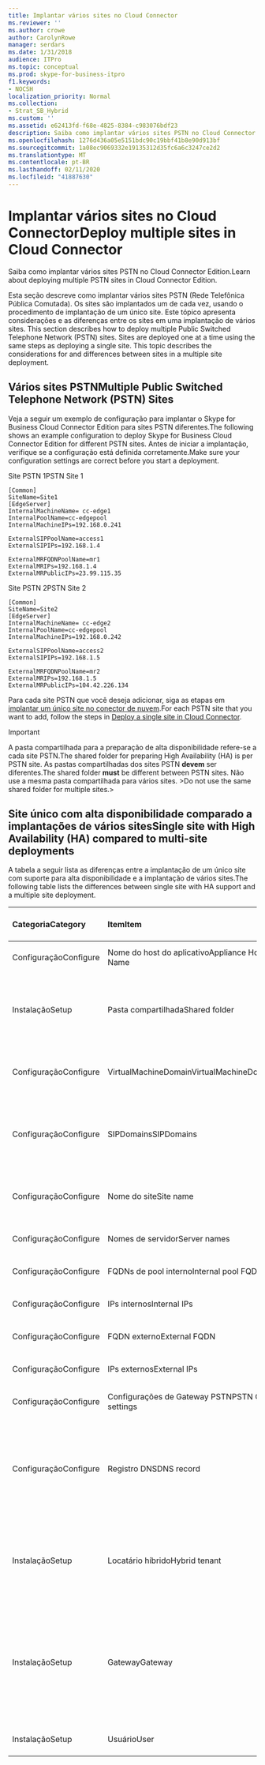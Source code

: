 ```yaml
---
title: Implantar vários sites no Cloud Connector
ms.reviewer: ''
ms.author: crowe
author: CarolynRowe
manager: serdars
ms.date: 1/31/2018
audience: ITPro
ms.topic: conceptual
ms.prod: skype-for-business-itpro
f1.keywords:
- NOCSH
localization_priority: Normal
ms.collection:
- Strat_SB_Hybrid
ms.custom: ''
ms.assetid: e62413fd-f68e-4825-8384-c983076bdf23
description: Saiba como implantar vários sites PSTN no Cloud Connector Edition.
ms.openlocfilehash: 1276d436a05e5151bdc90c19bbf41b8e90d913bf
ms.sourcegitcommit: 1a08ec9069332e19135312d35fc6a6c3247ce2d2
ms.translationtype: MT
ms.contentlocale: pt-BR
ms.lasthandoff: 02/11/2020
ms.locfileid: "41887630"
---
```

# <a name="deploy-multiple-sites-in-cloud-connector"></a><span data-ttu-id="280e3-103">Implantar vários sites no Cloud Connector</span><span class="sxs-lookup"><span data-stu-id="280e3-103">Deploy multiple sites in Cloud Connector</span></span>
 
<span data-ttu-id="280e3-104">Saiba como implantar vários sites PSTN no Cloud Connector Edition.</span><span class="sxs-lookup"><span data-stu-id="280e3-104">Learn about deploying multiple PSTN sites in Cloud Connector Edition.</span></span>
  
<span data-ttu-id="280e3-p101">Esta seção descreve como implantar vários sites PSTN (Rede Telefônica Pública Comutada). Os sites são implantados um de cada vez, usando o procedimento de implantação de um único site. Este tópico apresenta considerações e as diferenças entre os sites em uma implantação de vários sites. </span><span class="sxs-lookup"><span data-stu-id="280e3-p101">This section describes how to deploy multiple Public Switched Telephone Network (PSTN) sites. Sites are deployed one at a time using the same steps as deploying a single site. This topic describes the considerations for and differences between sites in a multiple site deployment.</span></span> 
  
## <a name="multiple-public-switched-telephone-network-pstn-sites"></a><span data-ttu-id="280e3-108">Vários sites PSTN</span><span class="sxs-lookup"><span data-stu-id="280e3-108">Multiple Public Switched Telephone Network (PSTN) Sites</span></span>

<span data-ttu-id="280e3-109">Veja a seguir um exemplo de configuração para implantar o Skype for Business Cloud Connector Edition para sites PSTN diferentes.</span><span class="sxs-lookup"><span data-stu-id="280e3-109">The following shows an example configuration to deploy Skype for Business Cloud Connector Edition for different PSTN sites.</span></span> <span data-ttu-id="280e3-110">Antes de iniciar a implantação, verifique se a configuração está definida corretamente.</span><span class="sxs-lookup"><span data-stu-id="280e3-110">Make sure your configuration settings are correct before you start a deployment.</span></span>
  
<span data-ttu-id="280e3-111">Site PSTN 1</span><span class="sxs-lookup"><span data-stu-id="280e3-111">PSTN Site 1</span></span>
  
```console
[Common]
SiteName=Site1
[EdgeServer]
InternalMachineName= cc-edge1
InternalPoolName=cc-edgepool
InternalMachineIPs=192.168.0.241

ExternalSIPPoolName=access1
ExternalSIPIPs=192.168.1.4

ExternalMRFQDNPoolName=mr1
ExternalMRIPs=192.168.1.4
ExternalMRPublicIPs=23.99.115.35
```

<span data-ttu-id="280e3-112">Site PSTN 2</span><span class="sxs-lookup"><span data-stu-id="280e3-112">PSTN Site 2</span></span>
  
```console
[Common]
SiteName=Site2
[EdgeServer]
InternalMachineName= cc-edge2
InternalPoolName=cc-edgepool
InternalMachineIPs=192.168.0.242

ExternalSIPPoolName=access2
ExternalSIPIPs=192.168.1.5

ExternalMRFQDNPoolName=mr2
ExternalMRIPs=192.168.1.5
ExternalMRPublicIPs=104.42.226.134
```

<span data-ttu-id="280e3-113">Para cada site PSTN que você deseja adicionar, siga as etapas em [implantar um único site no conector de nuvem](deploy-a-single-site-in-cloud-connector.md).</span><span class="sxs-lookup"><span data-stu-id="280e3-113">For each PSTN site that you want to add, follow the steps in [Deploy a single site in Cloud Connector](deploy-a-single-site-in-cloud-connector.md).</span></span>
  
> [!IMPORTANT]
> <span data-ttu-id="280e3-114">A pasta compartilhada para a preparação de alta disponibilidade refere-se a cada site PSTN.</span><span class="sxs-lookup"><span data-stu-id="280e3-114">The shared folder for preparing High Availability (HA) is per PSTN site.</span></span> <span data-ttu-id="280e3-115">As pastas compartilhadas dos sites PSTN **devem** ser diferentes.</span><span class="sxs-lookup"><span data-stu-id="280e3-115">The shared folder **must** be different between PSTN sites.</span></span> <span data-ttu-id="280e3-116">Não use a mesma pasta compartilhada para vários sites. ></span><span class="sxs-lookup"><span data-stu-id="280e3-116">Do not use the same shared folder for multiple sites.></span></span> 
  
## <a name="single-site-with-high-availability-ha-compared-to-multi-site-deployments"></a><span data-ttu-id="280e3-117">Site único com alta disponibilidade comparado a implantações de vários sites</span><span class="sxs-lookup"><span data-stu-id="280e3-117">Single site with High Availability (HA) compared to multi-site deployments</span></span>
<span data-ttu-id="280e3-118"><a name="BKMK_SingleSitecomparedtomulti-site"> </a></span><span class="sxs-lookup"><span data-stu-id="280e3-118"><a name="BKMK_SingleSitecomparedtomulti-site"> </a></span></span>

<span data-ttu-id="280e3-119">A tabela a seguir lista as diferenças entre a implantação de um único site com suporte para alta disponibilidade e a implantação de vários sites.</span><span class="sxs-lookup"><span data-stu-id="280e3-119">The following table lists the differences between single site with HA support and a multiple site deployment.</span></span>
  
|<span data-ttu-id="280e3-120">**Categoria**</span><span class="sxs-lookup"><span data-stu-id="280e3-120">**Category**</span></span>|<span data-ttu-id="280e3-121">**Item**</span><span class="sxs-lookup"><span data-stu-id="280e3-121">**Item**</span></span>|<span data-ttu-id="280e3-122">**Único site com alta disponibilidade**</span><span class="sxs-lookup"><span data-stu-id="280e3-122">**Single-Site with HA**</span></span>|<span data-ttu-id="280e3-123">**Vários sites**</span><span class="sxs-lookup"><span data-stu-id="280e3-123">**Multi-Site**</span></span>|
|:-----|:-----|:-----|:-----|
|<span data-ttu-id="280e3-124">Configuração</span><span class="sxs-lookup"><span data-stu-id="280e3-124">Configure</span></span>  <br/> |<span data-ttu-id="280e3-125">Nome do host do aplicativo</span><span class="sxs-lookup"><span data-stu-id="280e3-125">Appliance Host Name</span></span> <br/> |<span data-ttu-id="280e3-126">**Diferentes** nos vários dispositivos</span><span class="sxs-lookup"><span data-stu-id="280e3-126">**Different** across appliances</span></span> <br/> |<span data-ttu-id="280e3-127">**Diferente** nos vários sites PSTN</span><span class="sxs-lookup"><span data-stu-id="280e3-127">**Different** across PSTN sites</span></span> <br/> |
|<span data-ttu-id="280e3-128">Instalação</span><span class="sxs-lookup"><span data-stu-id="280e3-128">Setup</span></span>  <br/> |<span data-ttu-id="280e3-129">Pasta compartilhada</span><span class="sxs-lookup"><span data-stu-id="280e3-129">Shared folder</span></span>  <br/> |<span data-ttu-id="280e3-130">Requer a **mesma** pasta compartilhada em todos os aparelhos</span><span class="sxs-lookup"><span data-stu-id="280e3-130">Requires the **same** shared folder across appliances</span></span> <br/> |<span data-ttu-id="280e3-131">Requer uma pasta compartilhada **diferente** nos vários dispositivos</span><span class="sxs-lookup"><span data-stu-id="280e3-131">Requires a **different** shared folder across appliances</span></span> <br/> |
|<span data-ttu-id="280e3-132">Configuração</span><span class="sxs-lookup"><span data-stu-id="280e3-132">Configure</span></span>  <br/> |<span data-ttu-id="280e3-133">VirtualMachineDomain</span><span class="sxs-lookup"><span data-stu-id="280e3-133">VirtualMachineDomain</span></span>  <br/> |<span data-ttu-id="280e3-134">Requer o **mesmo** domínio nos vários dispositivos</span><span class="sxs-lookup"><span data-stu-id="280e3-134">Requires the **same** domain across appliances</span></span> <br/> |<span data-ttu-id="280e3-135">Requer o **mesmo** domínio nos vários sites PSTN</span><span class="sxs-lookup"><span data-stu-id="280e3-135">Requires the **same** domain across PSTN sites</span></span> <br/> |
|<span data-ttu-id="280e3-136">Configuração</span><span class="sxs-lookup"><span data-stu-id="280e3-136">Configure</span></span>  <br/> |<span data-ttu-id="280e3-137">SIPDomains</span><span class="sxs-lookup"><span data-stu-id="280e3-137">SIPDomains</span></span>  <br/> |<span data-ttu-id="280e3-138">Os nomes de domínio e a ordem devem ser **iguais** em todos os aparelhos</span><span class="sxs-lookup"><span data-stu-id="280e3-138">Domain names and order should be the **same** across appliances</span></span> <br/> |<span data-ttu-id="280e3-139">Os nomes de domínio e a ordem devem ser **iguais** em sites PSTN</span><span class="sxs-lookup"><span data-stu-id="280e3-139">Domain names and order should be the **same** across PSTN sites</span></span> <br/> |
|<span data-ttu-id="280e3-140">Configuração</span><span class="sxs-lookup"><span data-stu-id="280e3-140">Configure</span></span>  <br/> |<span data-ttu-id="280e3-141">Nome do site</span><span class="sxs-lookup"><span data-stu-id="280e3-141">Site name</span></span>  <br/> |<span data-ttu-id="280e3-142">Nome do Site **igual** nos vários dispositivos</span><span class="sxs-lookup"><span data-stu-id="280e3-142">**Same** Site Name across appliances</span></span> <br/> |<span data-ttu-id="280e3-143">Nome do Site **diferente** nos vários sites PSTN</span><span class="sxs-lookup"><span data-stu-id="280e3-143">**Different** Site Name across PSTN sites</span></span> <br/> |
|<span data-ttu-id="280e3-144">Configuração</span><span class="sxs-lookup"><span data-stu-id="280e3-144">Configure</span></span>  <br/> |<span data-ttu-id="280e3-145">Nomes de servidor</span><span class="sxs-lookup"><span data-stu-id="280e3-145">Server names</span></span>  <br/> |<span data-ttu-id="280e3-146">**Diferentes** nos vários dispositivos</span><span class="sxs-lookup"><span data-stu-id="280e3-146">**Different** across appliances</span></span> <br/> |<span data-ttu-id="280e3-147">**Diferente** nos vários sites PSTN</span><span class="sxs-lookup"><span data-stu-id="280e3-147">**Different** across PSTN sites</span></span> <br/> |
|<span data-ttu-id="280e3-148">Configuração</span><span class="sxs-lookup"><span data-stu-id="280e3-148">Configure</span></span>  <br/> |<span data-ttu-id="280e3-149">FQDNs de pool interno</span><span class="sxs-lookup"><span data-stu-id="280e3-149">Internal pool FQDNs</span></span>  <br/> |<span data-ttu-id="280e3-150">**Iguais** nos vários dispositivos</span><span class="sxs-lookup"><span data-stu-id="280e3-150">**Same** across appliances</span></span> <br/> |<span data-ttu-id="280e3-151">**Igual** nos vários sites PSTN</span><span class="sxs-lookup"><span data-stu-id="280e3-151">**Same** across PSTN sites</span></span> <br/> |
|<span data-ttu-id="280e3-152">Configuração</span><span class="sxs-lookup"><span data-stu-id="280e3-152">Configure</span></span>  <br/> |<span data-ttu-id="280e3-153">IPs internos</span><span class="sxs-lookup"><span data-stu-id="280e3-153">Internal IPs</span></span>  <br/> |<span data-ttu-id="280e3-154">**Diferentes** nos vários dispositivos</span><span class="sxs-lookup"><span data-stu-id="280e3-154">**Different** across appliances</span></span> <br/> |<span data-ttu-id="280e3-155">**Diferente** nos vários sites PSTN</span><span class="sxs-lookup"><span data-stu-id="280e3-155">**Different** across PSTN sites</span></span> <br/> |
|<span data-ttu-id="280e3-156">Configuração</span><span class="sxs-lookup"><span data-stu-id="280e3-156">Configure</span></span>  <br/> |<span data-ttu-id="280e3-157">FQDN externo</span><span class="sxs-lookup"><span data-stu-id="280e3-157">External FQDN</span></span>  <br/> |<span data-ttu-id="280e3-158">**Iguais** nos vários dispositivos</span><span class="sxs-lookup"><span data-stu-id="280e3-158">**Same** across appliances</span></span> <br/> |<span data-ttu-id="280e3-159">**Diferente** nos vários sites PSTN</span><span class="sxs-lookup"><span data-stu-id="280e3-159">**Different** across PSTN sites</span></span> <br/> |
|<span data-ttu-id="280e3-160">Configuração</span><span class="sxs-lookup"><span data-stu-id="280e3-160">Configure</span></span>  <br/> |<span data-ttu-id="280e3-161">IPs externos</span><span class="sxs-lookup"><span data-stu-id="280e3-161">External IPs</span></span>  <br/> |<span data-ttu-id="280e3-162">**Diferentes** nos vários dispositivos</span><span class="sxs-lookup"><span data-stu-id="280e3-162">**Different** across appliances</span></span> <br/> |<span data-ttu-id="280e3-163">**Diferente** nos vários sites PSTN</span><span class="sxs-lookup"><span data-stu-id="280e3-163">**Different** across PSTN sites</span></span> <br/> |
|<span data-ttu-id="280e3-164">Configuração</span><span class="sxs-lookup"><span data-stu-id="280e3-164">Configure</span></span>  <br/> |<span data-ttu-id="280e3-165">Configurações de Gateway PSTN</span><span class="sxs-lookup"><span data-stu-id="280e3-165">PSTN GW settings</span></span>  <br/> |<span data-ttu-id="280e3-166">**Iguais** nos vários dispositivos</span><span class="sxs-lookup"><span data-stu-id="280e3-166">**Same** across appliances</span></span> <br/> |<span data-ttu-id="280e3-167">**Diferente** nos vários sites PSTN</span><span class="sxs-lookup"><span data-stu-id="280e3-167">**Different** across PSTN sites</span></span> <br/> |
|<span data-ttu-id="280e3-168">Configuração</span><span class="sxs-lookup"><span data-stu-id="280e3-168">Configure</span></span>  <br/> |<span data-ttu-id="280e3-169">Registro DNS</span><span class="sxs-lookup"><span data-stu-id="280e3-169">DNS record</span></span>  <br/> |<span data-ttu-id="280e3-170">Adicionar registros com os **mesmos** FQDNs externos de acesso externo e endereços IP **diferentes**</span><span class="sxs-lookup"><span data-stu-id="280e3-170">Add records with the **same** External Access FQDNs and **different** IP addresses</span></span> <br/> |<span data-ttu-id="280e3-171">Adicionar registros com FQDNs de Acesso Externo **diferentes** e endereços IP **diferentes**</span><span class="sxs-lookup"><span data-stu-id="280e3-171">Add records with **different** External Access FQDNs and **different** IP addresses</span></span> <br/> |
|<span data-ttu-id="280e3-172">Instalação</span><span class="sxs-lookup"><span data-stu-id="280e3-172">Setup</span></span>  <br/> |<span data-ttu-id="280e3-173">Locatário híbrido</span><span class="sxs-lookup"><span data-stu-id="280e3-173">Hybrid tenant</span></span>  <br/> |<span data-ttu-id="280e3-174">Definir HybridPstnSite</span><span class="sxs-lookup"><span data-stu-id="280e3-174">Set HybridPSTNSite</span></span>  <br/> <span data-ttu-id="280e3-175">Definir PeerDestination para fallback</span><span class="sxs-lookup"><span data-stu-id="280e3-175">Set PeerDestination for fallback</span></span>  <br/> |<span data-ttu-id="280e3-176">Definir HybridPstnSite</span><span class="sxs-lookup"><span data-stu-id="280e3-176">Set HybridPSTNSite</span></span>  <br/> <span data-ttu-id="280e3-177">Definir PeerDestination para fallback</span><span class="sxs-lookup"><span data-stu-id="280e3-177">Set PeerDestination for fallback</span></span>  <br/> |
|<span data-ttu-id="280e3-178">Instalação</span><span class="sxs-lookup"><span data-stu-id="280e3-178">Setup</span></span>  <br/> |<span data-ttu-id="280e3-179">Gateway</span><span class="sxs-lookup"><span data-stu-id="280e3-179">Gateway</span></span>  <br/> |<span data-ttu-id="280e3-180">Mapeamento de **M:N** do MS GW neste site</span><span class="sxs-lookup"><span data-stu-id="280e3-180">MS GW **M:N** mapping in this site</span></span> <br/> |<span data-ttu-id="280e3-181">Os gateways PSTN em cada site PSTN devem se conectar apenas aos Servidores de Mediação no mesmo site</span><span class="sxs-lookup"><span data-stu-id="280e3-181">PSTN gateway(s) in each PSTN site should only connect to the Mediation Server(s) in the same site</span></span>  <br/> |
|<span data-ttu-id="280e3-182">Instalação</span><span class="sxs-lookup"><span data-stu-id="280e3-182">Setup</span></span>  <br/> |<span data-ttu-id="280e3-183">Usuário</span><span class="sxs-lookup"><span data-stu-id="280e3-183">User</span></span>  <br/> |<span data-ttu-id="280e3-184">Definir UserPSTNSettings</span><span class="sxs-lookup"><span data-stu-id="280e3-184">Set UserPSTNSettings</span></span>  <br/> |<span data-ttu-id="280e3-185">Definir UserPSTNSettings</span><span class="sxs-lookup"><span data-stu-id="280e3-185">Set UserPSTNSettings</span></span>  <br/> |
   

